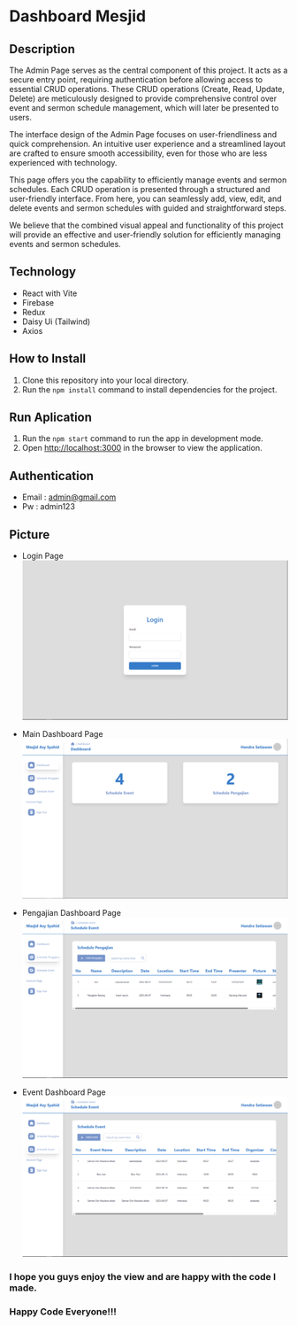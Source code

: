 # Dashboard Mesjid

## Description

The Admin Page serves as the central component of this project. It acts as a secure entry point, requiring authentication before allowing access to essential CRUD operations. These CRUD operations (Create, Read, Update, Delete) are meticulously designed to provide comprehensive control over event and sermon schedule management, which will later be presented to users.

The interface design of the Admin Page focuses on user-friendliness and quick comprehension. An intuitive user experience and a streamlined layout are crafted to ensure smooth accessibility, even for those who are less experienced with technology.

This page offers you the capability to efficiently manage events and sermon schedules. Each CRUD operation is presented through a structured and user-friendly interface. From here, you can seamlessly add, view, edit, and delete events and sermon schedules with guided and straightforward steps.

We believe that the combined visual appeal and functionality of this project will provide an effective and user-friendly solution for efficiently managing events and sermon schedules.

## Technology

- React with Vite
- Firebase
- Redux
- Daisy Ui (Tailwind)
- Axios

## How to Install

1. Clone this repository into your local directory.
2. Run the `npm install` command to install dependencies for the project.

## Run Aplication

1. Run the `npm start` command to run the app in development mode.
2. Open [http://localhost:3000](http://localhost:3000) in the browser to view the application.

## Authentication

- Email : admin@gmail.com
- Pw : admin123

## Picture

- Login Page
  ![login page](./src/assets/image/preview/login.PNG 'login page')

- Main Dashboard Page
  ![dashboard page](./src/assets/image/preview/dashboard.PNG 'dashboard page')

- Pengajian Dashboard Page
  ![pengajian page](./src/assets/image/preview/pengajian.PNG 'pengajian page')

- Event Dashboard Page
  ![event page](./src/assets/image/preview/event.PNG 'event page')

### I hope you guys enjoy the view and are happy with the code I made.

### Happy Code Everyone!!!
